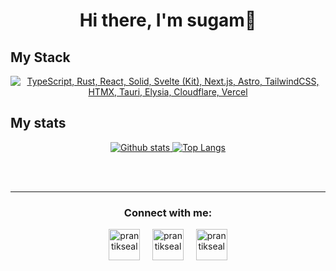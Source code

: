 <h1 align="center">Hi there, I'm sugam👋</h1>

## My Stack
<p align="center">
  <a href="#">
    <img src="https://skillicons.dev/icons?i=js,ts,html,css,tailwind,react,nextjs,nodejs,express,mongodb,appwrite" alt="TypeScript, Rust, React, Solid, Svelte (Kit), Next.js, Astro, TailwindCSS, HTMX, Tauri, Elysia, Cloudflare, Vercel">
  </a>
</p>

## My stats
<p align="center">
  <a href="#">
    <img src="https://github-readme-stats.vercel.app/api?username=sugamchaudharry&theme=onedark&show_icons=true&hide_rank=true&custom_title=Stats&count_private=true&hide_border=true&hide=issues&line_height=24&bg_color=0d1117" alt="Github stats" />
    <img src="https://github-readme-stats.vercel.app/api/top-langs/?username=sugamchaudharry&layout=compact&theme=onedark&count_private=true&hide_border=true&bg_color=0d1117" alt="Top Langs">
  </a>
</p>

<br><br>
<hr>

<h3 align="center">Connect with me:</h3>
<p align="center">
<a href="https://twitter.com/SugamChaudharry" target="blank"><img align="center" src="https://img.icons8.com/cute-clipart/64/000000/twitter.png" alt="prantikseal" height="50" width="50" /></a> &nbsp;&nbsp;&nbsp;
<a href="https://www.linkedin.com/in/sugam-chaudhary-400535235/" target="blank"><img align="center" src="https://img.icons8.com/cute-clipart/64/000000/linkedin.png" alt="prantikseal" height="50" width="50" /></a>&nbsp;&nbsp;&nbsp;&nbsp;
<a href="https://instagram.com/sugam.css" target="blank"><img align="center" src="https://img.icons8.com/cute-clipart/64/000000/instagram-new.png" alt="prantikseal" height="50" width="50" /></a>
</p>
